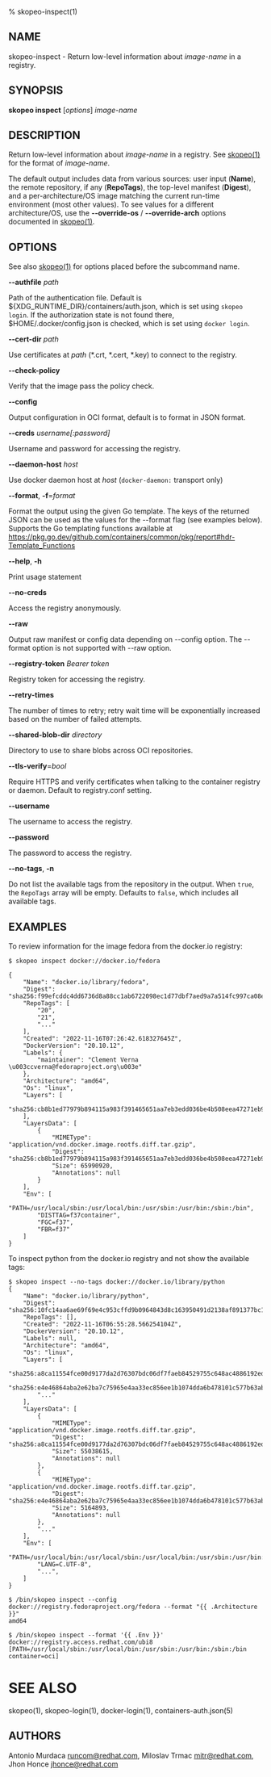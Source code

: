 % skopeo-inspect(1)

## NAME
skopeo\-inspect - Return low-level information about _image-name_ in a registry.

## SYNOPSIS
**skopeo inspect** [*options*] _image-name_

## DESCRIPTION

Return low-level information about _image-name_ in a registry.
See [skopeo(1)](skopeo.1.md) for the format of _image-name_.

The default output includes data from various sources: user input (**Name**), the remote repository, if any (**RepoTags**), the top-level manifest (**Digest**),
and a per-architecture/OS image matching the current run-time environment (most other values).
To see values for a different architecture/OS, use the **--override-os** / **--override-arch** options documented in [skopeo(1)](skopeo.1.md).

## OPTIONS

See also [skopeo(1)](skopeo.1.md) for options placed before the subcommand name.

**--authfile** _path_

Path of the authentication file. Default is ${XDG\_RUNTIME\_DIR}/containers/auth.json, which is set using `skopeo login`.
If the authorization state is not found there, $HOME/.docker/config.json is checked, which is set using `docker login`.

**--cert-dir** _path_

Use certificates at _path_ (\*.crt, \*.cert, \*.key) to connect to the registry.

**--check-policy**

Verify that the image pass the policy check.

**--config**

Output configuration in OCI format, default is to format in JSON format.

**--creds** _username[:password]_

Username and password for accessing the registry.

**--daemon-host** _host_

Use docker daemon host at _host_ (`docker-daemon:` transport only)

**--format**, **-f**=*format*

Format the output using the given Go template.
The keys of the returned JSON can be used as the values for the --format flag (see examples below).
Supports the Go templating functions available at https://pkg.go.dev/github.com/containers/common/pkg/report#hdr-Template_Functions

**--help**, **-h**

Print usage statement

**--no-creds**

Access the registry anonymously.

**--raw**

Output raw manifest or config data depending on --config option.
The --format option is not supported with --raw option.

**--registry-token** _Bearer token_

Registry token for accessing the registry.

**--retry-times**

The number of times to retry; retry wait time will be exponentially increased based on the number of failed attempts.

**--shared-blob-dir** _directory_

Directory to use to share blobs across OCI repositories.

**--tls-verify**=_bool_

Require HTTPS and verify certificates when talking to the container registry or daemon. Default to registry.conf setting.

**--username**

The username to access the registry.

**--password**

The password to access the registry.

**--no-tags**, **-n**

Do not list the available tags from the repository in the output. When `true`, the `RepoTags` array will be empty.  Defaults to `false`, which includes all available tags.

## EXAMPLES

To review information for the image fedora from the docker.io registry:
```console
$ skopeo inspect docker://docker.io/fedora

{
    "Name": "docker.io/library/fedora",
    "Digest": "sha256:f99efcddc4dd6736d8a88cc1ab6722098ec1d77dbf7aed9a7a514fc997ca08e0",
    "RepoTags": [
        "20",
        "21",
        "..."
    ],
    "Created": "2022-11-16T07:26:42.618327645Z",
    "DockerVersion": "20.10.12",
    "Labels": {
        "maintainer": "Clement Verna \u003ccverna@fedoraproject.org\u003e"
    },
    "Architecture": "amd64",
    "Os": "linux",
    "Layers": [
        "sha256:cb8b1ed77979b894115a983f391465651aa7eb3edd036be4b508eea47271eb93"
    ],
    "LayersData": [
        {
            "MIMEType": "application/vnd.docker.image.rootfs.diff.tar.gzip",
            "Digest": "sha256:cb8b1ed77979b894115a983f391465651aa7eb3edd036be4b508eea47271eb93",
            "Size": 65990920,
            "Annotations": null
        }
    ],
    "Env": [
        "PATH=/usr/local/sbin:/usr/local/bin:/usr/sbin:/usr/bin:/sbin:/bin",
        "DISTTAG=f37container",
        "FGC=f37",
        "FBR=f37"
    ]
}
```

To inspect python from the docker.io registry and not show the available tags:
```console
$ skopeo inspect --no-tags docker://docker.io/library/python
{
    "Name": "docker.io/library/python",
    "Digest": "sha256:10fc14aa6ae69f69e4c953cffd9b0964843d8c163950491d2138af891377bc1d",
    "RepoTags": [],
    "Created": "2022-11-16T06:55:28.566254104Z",
    "DockerVersion": "20.10.12",
    "Labels": null,
    "Architecture": "amd64",
    "Os": "linux",
    "Layers": [
        "sha256:a8ca11554fce00d9177da2d76307bdc06df7faeb84529755c648ac4886192ed1",
        "sha256:e4e46864aba2e62ba7c75965e4aa33ec856ee1b1074dda6b478101c577b63abd",
        "..."
    ],
    "LayersData": [
        {
            "MIMEType": "application/vnd.docker.image.rootfs.diff.tar.gzip",
            "Digest": "sha256:a8ca11554fce00d9177da2d76307bdc06df7faeb84529755c648ac4886192ed1",
            "Size": 55038615,
            "Annotations": null
        },
        {
            "MIMEType": "application/vnd.docker.image.rootfs.diff.tar.gzip",
            "Digest": "sha256:e4e46864aba2e62ba7c75965e4aa33ec856ee1b1074dda6b478101c577b63abd",
            "Size": 5164893,
            "Annotations": null
        },
        "..."
    ],
    "Env": [
        "PATH=/usr/local/bin:/usr/local/sbin:/usr/local/bin:/usr/sbin:/usr/bin:/sbin:/bin",
        "LANG=C.UTF-8",
        "...",
    ]
}
```

```console
$ /bin/skopeo inspect --config docker://registry.fedoraproject.org/fedora --format "{{ .Architecture }}"
amd64
```

```console
$ /bin/skopeo inspect --format '{{ .Env }}' docker://registry.access.redhat.com/ubi8
[PATH=/usr/local/sbin:/usr/local/bin:/usr/sbin:/usr/bin:/sbin:/bin container=oci]
```

# SEE ALSO
skopeo(1), skopeo-login(1), docker-login(1), containers-auth.json(5)

## AUTHORS

Antonio Murdaca <runcom@redhat.com>, Miloslav Trmac <mitr@redhat.com>, Jhon Honce <jhonce@redhat.com>
